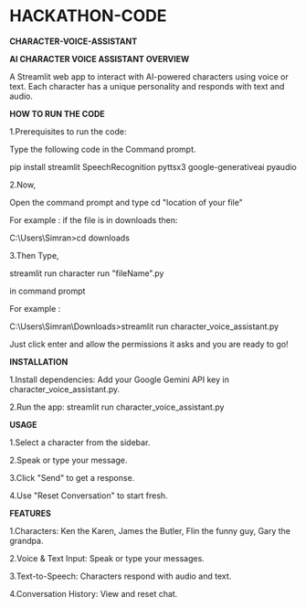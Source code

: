 # HACKATHON-CODE
**CHARACTER-VOICE-ASSISTANT**

**AI CHARACTER VOICE ASSISTANT OVERVIEW**

A Streamlit web app to interact with AI-powered characters using voice or text. Each character has a unique personality and responds with text and audio.

**HOW TO RUN THE CODE**

1.Prerequisites to run the code:

Type the following code in the Command prompt.

pip install streamlit SpeechRecognition pyttsx3 google-generativeai pyaudio

2.Now,

Open the command prompt and type cd "location of your file"

For example : if the file is in downloads then:

C:\Users\Simran>cd downloads

3.Then Type,

 streamlit run character run "fileName".py

 in command prompt

For example : 

C:\Users\Simran\Downloads>streamlit run character_voice_assistant.py

Just click enter and allow the permissions it asks and you are ready to go!

**INSTALLATION**

1.Install dependencies:
Add your Google Gemini API key in character_voice_assistant.py.

2.Run the app:
streamlit run character_voice_assistant.py

**USAGE**

1.Select a character from the sidebar.

2.Speak or type your message.

3.Click "Send" to get a response.

4.Use "Reset Conversation" to start fresh.

**FEATURES**

1.Characters: Ken the Karen, James the Butler, Flin the funny guy, Gary the grandpa.

2.Voice & Text Input: Speak or type your messages.

3.Text-to-Speech: Characters respond with audio and text.

4.Conversation History: View and reset chat.

